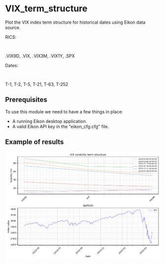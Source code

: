 # VIX_term_structure
Plot the VIX index term structure for historical dates using Eikon data source.

RICS:<pre>     </pre>.VIX9D, .VIX, .VIX3M, .VIX1Y, .SPX

Dates:<pre>    </pre>T-1, T-2, T-5, T-21, T-63, T-252

## Prerequisites
To use this module we need to have a few things in place:

* A running Eikon desktop application.
* A valid Eikon API key in the "eikon_cfg.cfg" file.

## Example of results
<img width="700" src="/VIX term structure.png" />
